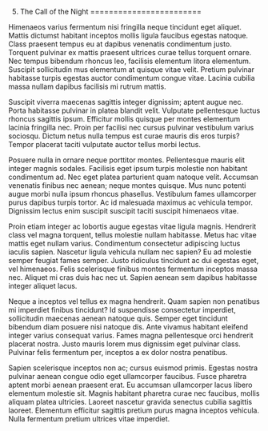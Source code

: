 5. The Call of the Night
========================

Himenaeos varius fermentum nisi fringilla neque tincidunt eget aliquet. Mattis dictumst habitant inceptos mollis ligula faucibus egestas natoque. Class praesent tempus eu at dapibus venenatis condimentum justo. Torquent pulvinar ex mattis praesent ultrices curae tellus torquent ornare. Nec tempus bibendum rhoncus leo, facilisis elementum litora elementum. Suscipit sollicitudin mus elementum at quisque vitae velit. Pretium pulvinar habitasse turpis egestas auctor condimentum congue vitae. Lacinia cubilia massa nullam dapibus facilisis mi rutrum mattis.

Suscipit viverra maecenas sagittis integer dignissim; aptent augue nec. Porta habitasse pulvinar in platea blandit velit. Vulputate pellentesque luctus rhoncus sagittis ipsum. Efficitur mollis quisque per montes elementum lacinia fringilla nec. Proin per facilisi nec cursus pulvinar vestibulum varius sociosqu. Dictum netus nulla tempus est curae mauris dis eros turpis? Tempor placerat taciti vulputate auctor tellus morbi lectus.

Posuere nulla in ornare neque porttitor montes. Pellentesque mauris elit integer magnis sodales. Facilisis eget ipsum turpis molestie non habitant condimentum ad. Nec eget platea parturient quam natoque velit. Accumsan venenatis finibus nec aenean; neque montes quisque. Mus nunc potenti augue morbi nulla ipsum rhoncus phasellus. Vestibulum fames ullamcorper purus dapibus turpis tortor. Ac id malesuada maximus ac vehicula tempor. Dignissim lectus enim suscipit suscipit taciti suscipit himenaeos vitae.

Proin etiam integer ac lobortis augue egestas vitae ligula magnis. Hendrerit class vel magna torquent, tellus molestie nullam habitasse. Metus hac vitae mattis eget nullam varius. Condimentum consectetur adipiscing luctus iaculis sapien. Nascetur ligula vehicula nullam nec sapien? Eu ad molestie semper feugiat fames semper. Justo ridiculus tincidunt ac dui egestas eget, vel himenaeos. Felis scelerisque finibus montes fermentum inceptos massa nec. Aliquet mi cras duis hac nec ut. Sapien aenean sem dapibus habitasse integer aliquet lacus.

Neque a inceptos vel tellus ex magna hendrerit. Quam sapien non penatibus mi imperdiet finibus tincidunt? Id suspendisse consectetur imperdiet, sollicitudin maecenas aenean natoque quis. Semper eget tincidunt bibendum diam posuere nisi natoque dis. Ante vivamus habitant eleifend integer varius consequat varius. Fames magna pellentesque orci hendrerit placerat nostra. Justo mauris lorem mus dignissim eget pulvinar class. Pulvinar felis fermentum per, inceptos a ex dolor nostra penatibus.

Sapien scelerisque inceptos non ac; cursus euismod primis. Egestas nostra pulvinar aenean congue odio eget ullamcorper faucibus. Fusce pharetra aptent morbi aenean praesent erat. Eu accumsan ullamcorper lacus libero elementum molestie sit. Magnis habitant pharetra curae nec faucibus, mollis aliquam platea ultricies. Laoreet nascetur gravida senectus cubilia sagittis laoreet. Elementum efficitur sagittis pretium purus magna inceptos vehicula. Nulla fermentum pretium ultrices vitae imperdiet.
